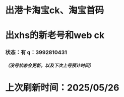 # 出港卡淘宝ck、淘宝首码
# 出xhs的新老号和web ck
### 状态：有   q：3992810431   
##### （没号状态会更新，以及下次上号预计时间）
# 上次刷新时间：2025/05/26
